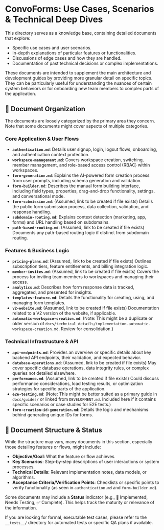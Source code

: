 # ConvoForms: Use Cases, Scenarios & Technical Deep Dives

This directory serves as a knowledge base, containing detailed documents that explore:
- Specific use cases and user scenarios.
- In-depth explanations of particular features or functionalities.
- Discussions of edge cases and how they are handled.
- Documentation of past technical decisions or complex implementations.

These documents are intended to supplement the main architecture and development guides by providing more granular detail on specific topics. They can be particularly useful for understanding the nuances of certain system behaviors or for onboarding new team members to complex parts of the application.

## 📁 Document Organization

The documents are loosely categorized by the primary area they concern. Note that some documents might cover aspects of multiple categories.

### Core Application & User Flows
- **`authentication.md`**: Details user signup, login, logout flows, onboarding, and authentication context protection.
- **`workspace-management.md`**: Covers workspace creation, switching, member management, and role-based access control (RBAC) within workspaces.
- **`form-generation.md`**: Explains the AI-powered form creation process from user prompts, including schema generation and validation.
- **`form-builder.md`**: Describes the manual form building interface, including field types, properties, drag-and-drop functionality, settings, and conversational mode.
- **`form-submission.md`**: (Assumed, link to be created if file exists) Details the public form submission process, data collection, validation, and response handling.
- **`subdomain-routing.md`**: Explains context detection (marketing, app, forms) and URL handling based on subdomains.
- **`path-based-routing.md`**: (Assumed, link to be created if file exists) Documents any path-based routing logic if distinct from subdomain routing.

### Features & Business Logic
- **`pricing-plans.md`**: (Assumed, link to be created if file exists) Outlines subscription tiers, feature entitlements, and billing integration logic.
- **`member-invites.md`**: (Assumed, link to be created if file exists) Covers the process for inviting team members to workspaces and managing their access.
- **`analytics.md`**: Describes how form response data is tracked, aggregated, and presented for insights.
- **`templates-feature.md`**: Details the functionality for creating, using, and managing form templates.
- **`v2-website.md`**: (Assumed, link to be created if file exists) Documentation related to a V2 version of the website, if applicable.
- **`automatic-workspace-creation.md`**: (Note: This might be a duplicate or older version of `docs/technical_details/implementation-automatic-workspace-creation.md`. Review for consolidation.)

### Technical Infrastructure & API
- **`api-endpoints.md`**: Provides an overview or specific details about key backend API endpoints, their validation, and expected behavior.
- **`database-operations.md`**: (Assumed, link to be created if file exists) May cover specific database operations, data integrity rules, or complex queries not detailed elsewhere.
- **`performance.md`**: (Assumed, link to be created if file exists) Could discuss performance considerations, load testing results, or optimization strategies for specific parts of the application.
- **`e2e-testing.md`**: (Note: This might be better suited as a primary guide in `docs/guides/` or linked from `DEVELOPMENT.md`. Included here if it contains specific scenarios or case studies for E2E tests.)
- **`form-creation-id-generation.md`**: Details the logic and mechanisms behind generating unique IDs for forms.

## 📄 Document Structure & Status

While the structure may vary, many documents in this section, especially those detailing features or flows, might include:
- **Objective/Goal**: What the feature or flow achieves.
- **Key Scenarios**: Step-by-step descriptions of user interactions or system processes.
- **Technical Details**: Relevant implementation notes, data models, or algorithms.
- **Acceptance Criteria/Verification Points**: Checklists or specific points to verify functionality (as seen in `authentication.md` and `form-builder.md`).

Some documents may include a **Status** indicator (e.g., 🚧 Implemented, Needs Testing, ✅ Complete). This helps track the maturity or relevance of the information.

If you are looking for formal, executable test cases, please refer to the `__tests__/` directory for automated tests or specific QA plans if available.
